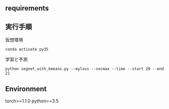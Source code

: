 ## requirements

## 実行手順

仮想環境
```
conda activate py35
```

学習と予測
```
python segnet_with_kmeans.py --myloss --secmax --time --start 20 --end 21
```

## Environment
torch>=1.1.0
python==3.5
